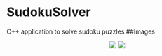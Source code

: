 # SudokuSolver
C++ application to solve sudoku puzzles
##Images
<p align="center">
<img src="https://s30.postimg.org/yf4n2koe5/asd.png">
<img src="https://s30.postimg.org/y4x4j89s1/Capture.png">
</p>


